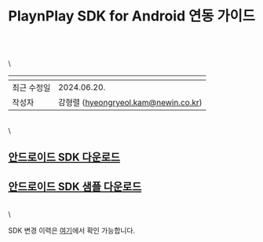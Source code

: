 # PlaynPlay SDK for Android 연동 가이드

\
\
\
\

| <!-- -->    | <!-- --> |
|-------------|----------|
| 최근 수정일 | 2024.06.20. |
| 작성자     | 감형렬 (hyeongryeol.kam@newin.co.kr) |

\
\

## [안드로이드 SDK 다운로드](https://app.playnplay.com/sdks/latest/NPlayerSDK-android.zip)

## [안드로이드 SDK 샘플 다운로드](https://app.playnplay.com/sdks/latest/NPlayerSDKSample-android.zip)

\
\

SDK 변경 이력은 [여기](./revision-history/home.md)에서 확인 가능합니다.
